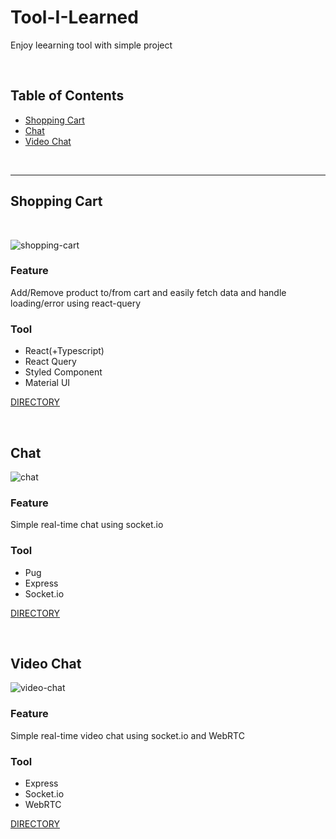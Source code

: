 # Tool-I-Learned

Enjoy leearning tool with simple project

<br>

## Table of Contents

- [Shopping Cart](#shopping-cart)
- [Chat](#chat)
- [Video Chat](#video-chat)

<br>
<hr>

## Shopping Cart

<br>

![shopping-cart](https://user-images.githubusercontent.com/97126757/218678455-40c35176-8cdc-447a-a240-f4c6ee7125f3.gif)

### Feature

Add/Remove product to/from cart and easily fetch data and handle loading/error using react-query

### Tool

- React(+Typescript)
- React Query
- Styled Component
- Material UI

[DIRECTORY](./shopping-cart/)

<br>

## Chat

![chat](https://user-images.githubusercontent.com/97126757/218678869-d78ab8cf-883c-4b6e-9721-5625df1134bd.gif)

### Feature

Simple real-time chat using socket.io

### Tool

- Pug
- Express
- Socket.io

[DIRECTORY](./chat/)

<br>

## Video Chat

![video-chat](.github/video-chat.gif)

### Feature

Simple real-time video chat using socket.io and WebRTC

### Tool

- Express
- Socket.io
- WebRTC

[DIRECTORY](./video-chat/)

<br>